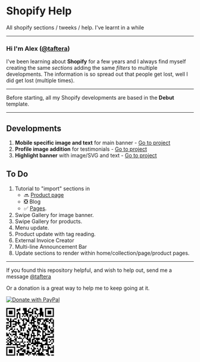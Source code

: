 # Shopify Help
All shopify sections / tweeks / help. I've learnt in a while

------

### Hi I'm Alex ([@taftera](https://twitter.com/TafterA)) 
I've been learning about **Shopify** for a few years and I always find myself creating the same *sections* adding the same *filters* to multiple developments.
The information is so spread out that people get lost, well I did get lost (multiple times).

------

Before starting, all my Shopify developments are based in the **Debut** template.

------

Developments
------
1. **Mobile specific image and text** for main banner - [Go to project](https://github.com/taftera/shopify/tree/master/banner/banner%20w%20mobile%20img)
2. **Profile image addition** for testimonials - [Go to project](https://github.com/taftera/shopify/tree/master/testimonials/testimonials%20w%20image)
3. **Highlight banner** with image/SVG and text - [Go to project](https://github.com/taftera/shopify-help/tree/master/banner/highlight%20banner)

To Do
------
1. Tutorial to "import" sections in 
   - 🔜 [Product page](https://github.com/taftera/shopify-help/blob/master/sections/tutorial/product-section-tutorial.md)
   - ❎ Blog
   - ✅ [Pages](https://github.com/taftera/shopify-help/blob/master/sections/tutorial/page-section-tutorial.md).
2. Swipe Gallery for image banner.
3. Swipe Gallery for products.
4. Menu update.
5. Product update with tag reading.
6. External Invoice Creator
7. Multi-line Announcement Bar
8. Update sections to render within home/collection/page/product pages.

------

If you found this repository helpful, and wish to help out, send me a message [@taftera](https://twitter.com/TafterA)

Or a donation is a great way to help me to keep going at it.

[![Donate with PayPal](https://www.paypalobjects.com/en_US/MX/i/btn/btn_donateCC_LG.gif)](https://www.paypal.com/cgi-bin/webscr?cmd=_donations&business=GL9YU5ATGF6E2&currency_code=USD&source=url)

![QR Code](https://raw.githubusercontent.com/taftera/shopify/master/QR%20Code.png)
